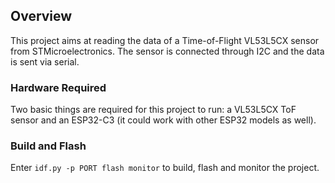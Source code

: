 ## Overview

This project aims at reading the data of a Time-of-Flight VL53L5CX sensor from STMicroelectronics. The sensor is connected through I2C and the data is sent via serial.

### Hardware Required

Two basic things are required for this project to run: a VL53L5CX ToF sensor and an ESP32-C3 (it could work with other ESP32 models as well).


### Build and Flash

Enter `idf.py -p PORT flash monitor` to build, flash and monitor the project.
